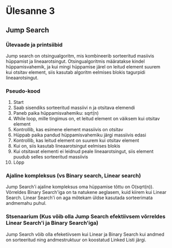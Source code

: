 # Ülesanne 3

## Jump Search

### Ülevaade ja printsiibid

Jump search on otsingualgoritm, mis kombineerib sorteeritud masiivis hüppamist ja lineaarotsingut. Otsingualgoritmis määratakse kindel hüppamisvahemik, ja kui mingi hüppamise järel on leitud element suurem kui otsitav element, siis kasutab algoritm eelmises blokis tagurpidi lineaarotsingut. 

### Pseudo-kood

1. Start
2. Saab sisendiks sorteeritud massiivi n ja otsitava elemendi
3. Paneb paika hüppamisvahemiku: sqrt(n)
4. While loop, mille tingimus on, et leitud element on väiksem kui otsitav element
5. Kontrollib, kas esimene element massiivis on otsitav
6. Hüppab paika pandud hüppamisvahemiku järgi massiivis edasi
7. Kontrollib, kas leitud element on suurem kui otsitav element
8. Kui on, siis kasutab lineaarotsingut eelmises blokis
9. Kui otsitavat elementi ei leidnud peale lineaarotsingut, siis element puudub selles sorteeritud massiivis
10. Lõpp

### Ajaline kompleksus (vs Binary search, Linear search)

Jump Search'i ajaline kompleksus oma hüppamise tõttu on O(sqrt(n)). Võrreldes Binary Search'iga on ta natukene aeglasem, kuid kiirem kui Linear Search. Linear Search'i on aga mõtekam üldse kasutada sorteerimata andmemahu puhul.

### Stsenaarium (Kus võib olla Jump Search efektiivsem võrreldes Linear Search'i ja Binary Search'iga)

Jump Search võib olla efeketiivsem kui Linear ja Binary Search kui andmed on sorteeritud ning andmestruktuur on koostatud Linked Listi järgi.
